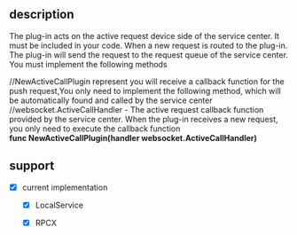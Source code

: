 ## description
The plug-in acts on the active request device side of the service center. It must be included in your code. When a new request is routed to the plug-in. The plug-in will send the request to the request queue of the service center. You must implement the following methods


//NewActiveCallPlugin represent you will receive a callback function for the push request,You only need to implement the following method, which will be automatically found and called by the service center  
//websocket.ActiveCallHandler - The active request callback function provided by the service center. When the plug-in receives a new request, you only need to execute the callback function  
**func NewActiveCallPlugin(handler websocket.ActiveCallHandler)**  


## support
- [x] current implementation
  - [x] LocalService  
  - [x] RPCX

